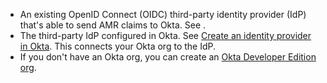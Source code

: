 * An existing OpenID Connect (OIDC) third-party identity provider (IdP) that's able to send AMR claims to Okta. See <StackSnippet snippet="addanidp" inline />.
* The third-party IdP configured in Okta. See [Create an identity provider in Okta](/docs/guides/add-an-external-idp/openidconnect/main/#create-an-identity-provider-in-okta). This connects your Okta org to the IdP.
* If you don't have an Okta org, you can create an [Okta Developer Edition org](https://developer.okta.com/signup).
